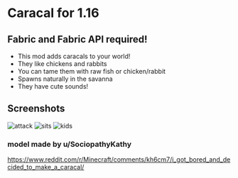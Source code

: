# Caracal for 1.16
## Fabric and Fabric API required! 

- This mod adds caracals to your world!
- They like chickens and rabbits
- You can tame them with raw fish or chicken/rabbit 
- Spawns naturally in the savanna
- They have cute sounds!

## Screenshots

![attack](https://user-images.githubusercontent.com/47220198/119643949-0876c180-be25-11eb-871c-27dcaa305345.png)
![sits](https://user-images.githubusercontent.com/47220198/119643955-090f5800-be25-11eb-9b05-8430156d8606.png)
![kids](https://user-images.githubusercontent.com/47220198/119643959-09a7ee80-be25-11eb-9c2a-402053c5ac44.png)

### model made by u/SociopathyKathy
https://www.reddit.com/r/Minecraft/comments/kh6cm7/i_got_bored_and_decided_to_make_a_caracal/
